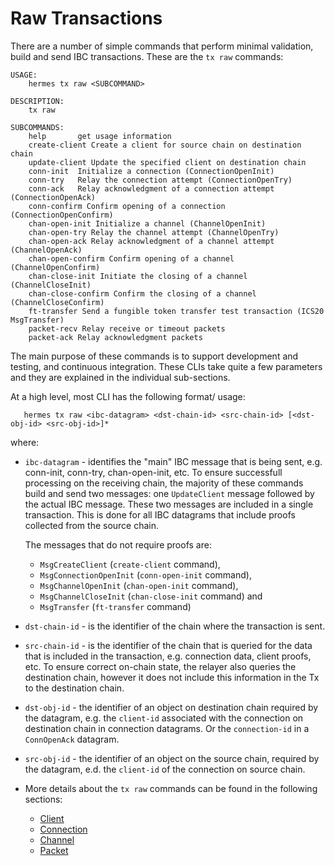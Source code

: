 # Raw Transactions

There are a number of simple commands that perform minimal validation, build and send IBC transactions. These are the `tx raw` commands:

```shell script
USAGE:
    hermes tx raw <SUBCOMMAND>

DESCRIPTION:
    tx raw

SUBCOMMANDS:
    help       get usage information
    create-client Create a client for source chain on destination chain
    update-client Update the specified client on destination chain
    conn-init  Initialize a connection (ConnectionOpenInit)
    conn-try   Relay the connection attempt (ConnectionOpenTry)
    conn-ack   Relay acknowledgment of a connection attempt (ConnectionOpenAck)
    conn-confirm Confirm opening of a connection (ConnectionOpenConfirm)
    chan-open-init Initialize a channel (ChannelOpenInit)
    chan-open-try Relay the channel attempt (ChannelOpenTry)
    chan-open-ack Relay acknowledgment of a channel attempt (ChannelOpenAck)
    chan-open-confirm Confirm opening of a channel (ChannelOpenConfirm)
    chan-close-init Initiate the closing of a channel (ChannelCloseInit)
    chan-close-confirm Confirm the closing of a channel (ChannelCloseConfirm)
    ft-transfer Send a fungible token transfer test transaction (ICS20 MsgTransfer)
    packet-recv Relay receive or timeout packets
    packet-ack Relay acknowledgment packets
```

The main purpose of these commands is to support development and testing, and continuous integration. These CLIs take quite a few parameters and they are explained in the individual sub-sections.

At a high level, most CLI has the following format/ usage:

```shell
   hermes tx raw <ibc-datagram> <dst-chain-id> <src-chain-id> [<dst-obj-id> <src-obj-id>]*
```

where:

- `ibc-datagram` - identifies the "main" IBC message that is being sent, e.g. conn-init, conn-try, chan-open-init, etc. To ensure successfull processing on the receiving chain, the majority of these commands build and send two messages: one `UpdateClient` message followed by the actual IBC message. These two messages are included in a single transaction. This is done for all IBC datagrams that include proofs collected from the source chain.

    The messages that do not require proofs are:
    - `MsgCreateClient` (`create-client` command),
    - `MsgConnectionOpenInit` (`conn-open-init` command),
    - `MsgChannelOpenInit` (`chan-open-init` command),
    - `MsgChannelCloseInit` (`chan-close-init` command) and
    - `MsgTransfer` (`ft-transfer` command)

- `dst-chain-id` - is the identifier of the chain where the transaction is sent.

- `src-chain-id` - is the identifier of the chain that is queried for the data that is included in the transaction, e.g. connection data, client proofs, etc. To ensure correct on-chain state, the relayer also queries the destination chain, however it does not include this information in the Tx to the destination chain.

- `dst-obj-id` - the identifier of an object on destination chain required by the datagram, e.g. the `client-id` associated with the connection on destination chain in connection datagrams. Or the `connection-id` in a `ConnOpenAck` datagram.

- `src-obj-id` - the identifier of an object on the source chain, required by the datagram, e.d. the `client-id` of the connection on source chain.

- More details about the `tx raw` commands can be found in the following sections:
     - [Client](./tx_client.md)
     - [Connection](./tx_connection.md)
     - [Channel](./tx_channel.md)
     - [Packet](./tx_packet.md)